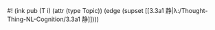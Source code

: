 #! (ink pub (T i) (attr (type Topic)) (edge (supset [[3.3a1 静|λ:/Thought-Thing-NL-Cognition/3.3a1 静]])))

